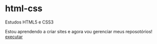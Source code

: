 # html-css
 Estudos HTML5 e CSS3

 Estou aprendendo a criar sites e agora vou gerenciar meus reposotórios!
 <a href="https://ronisilvadev.github.io/html-css/">executar</a>
